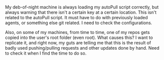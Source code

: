 My deb-of-night machine is always loading my autoPull script correctly, but always warning that there isn't a certain key at a certain location. This isn't related to the autoPull script. It must have to do with previously loaded agents, or something else git related. I need to check the configurations.

Also, on some of my machines, from time to time, one of my repos gets copied into the user's root folder (even root). What causes this?
I want to replicate it, and right now, my guts are telling me that this is the result of badly used pushing/pulling  requests and other updates done by hand. Need to check it when I find the time to do so.
